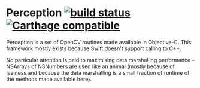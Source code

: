 # Perception [![build status](https://gitlab.com/sashimiapp-public/Perception/badges/master/build.svg)](https://gitlab.com/sashimiapp-public/Perception/commits/master) [![Carthage compatible](https://img.shields.io/badge/Carthage-compatible-4BC51D.svg?style=flat)](https://github.com/Carthage/Carthage)

Perception is a set of OpenCV routines made available in Objective-C. This framework mostly exists because Swift doesn't support calling to C++. 

No particular attention is paid to maximising data marshalling performance – NSArrays of NSNumbers are used like an animal (mostly because of laziness and because the data marshalling is a small fraction of runtime of the methods made available here).
